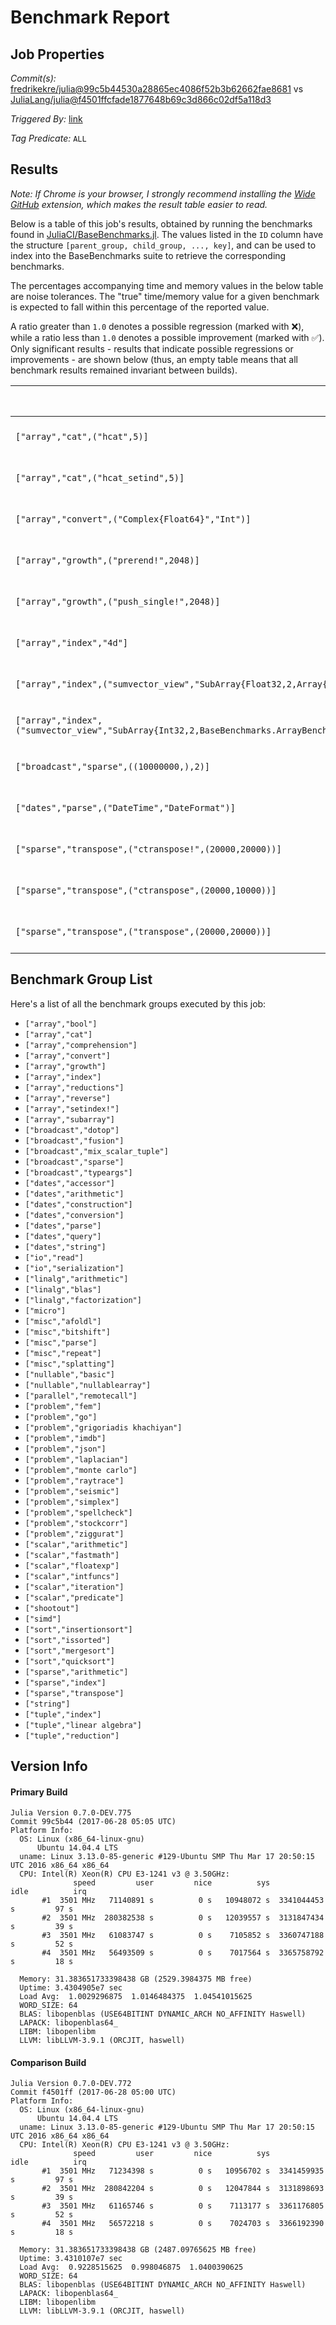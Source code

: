 # Benchmark Report

## Job Properties

*Commit(s):* [fredrikekre/julia@99c5b44530a28865ec4086f52b3b62662fae8681](https://github.com/fredrikekre/julia/commit/99c5b44530a28865ec4086f52b3b62662fae8681) vs [JuliaLang/julia@f4501ffcfade1877648b69c3d866c02df5a118d3](https://github.com/JuliaLang/julia/commit/f4501ffcfade1877648b69c3d866c02df5a118d3)

*Triggered By:* [link](https://github.com/JuliaLang/julia/pull/22561#issuecomment-311648079)

*Tag Predicate:* `ALL`

## Results

*Note: If Chrome is your browser, I strongly recommend installing the [Wide GitHub](https://chrome.google.com/webstore/detail/wide-github/kaalofacklcidaampbokdplbklpeldpj?hl=en)
extension, which makes the result table easier to read.*

Below is a table of this job's results, obtained by running the benchmarks found in
[JuliaCI/BaseBenchmarks.jl](https://github.com/JuliaCI/BaseBenchmarks.jl). The values
listed in the `ID` column have the structure `[parent_group, child_group, ..., key]`,
and can be used to index into the BaseBenchmarks suite to retrieve the corresponding
benchmarks.

The percentages accompanying time and memory values in the below table are noise tolerances. The "true"
time/memory value for a given benchmark is expected to fall within this percentage of the reported value.

A ratio greater than `1.0` denotes a possible regression (marked with :x:), while a ratio less
than `1.0` denotes a possible improvement (marked with :white_check_mark:). Only significant results - results
that indicate possible regressions or improvements - are shown below (thus, an empty table means that all
benchmark results remained invariant between builds).

| ID | time ratio | memory ratio |
|----|------------|--------------|
| `["array","cat",("hcat",5)]` | 1.16 (15%) :x: | 1.00 (1%)  |
| `["array","cat",("hcat_setind",5)]` | 0.74 (15%) :white_check_mark: | 1.00 (1%)  |
| `["array","convert",("Complex{Float64}","Int")]` | 0.83 (15%) :white_check_mark: | 1.00 (1%)  |
| `["array","growth",("prerend!",2048)]` | 1.21 (15%) :x: | 1.00 (1%)  |
| `["array","growth",("push_single!",2048)]` | 1.16 (15%) :x: | 1.00 (1%)  |
| `["array","index","4d"]` | 0.73 (15%) :white_check_mark: | 1.00 (1%)  |
| `["array","index",("sumvector_view","SubArray{Float32,2,Array{Float32,3},Tuple{Int64,Base.Slice{Base.OneTo{Int64}},Base.Slice{Base.OneTo{Int64}}},true}")]` | 1.67 (50%) :x: | 1.00 (1%)  |
| `["array","index",("sumvector_view","SubArray{Int32,2,BaseBenchmarks.ArrayBenchmarks.ArrayLS{Int32,2},Tuple{Base.Slice{Base.OneTo{Int64}},Base.Slice{Base.OneTo{Int64}}},false}")]` | 1.64 (50%) :x: | 1.00 (1%)  |
| `["broadcast","sparse",((10000000,),2)]` | 1.19 (15%) :x: | 1.00 (1%)  |
| `["dates","parse",("DateTime","DateFormat")]` | 1.15 (15%) :x: | 1.00 (1%)  |
| `["sparse","transpose",("ctranspose!",(20000,20000))]` | 1.61 (30%) :x: | 1.00 (1%)  |
| `["sparse","transpose",("ctranspose",(20000,10000))]` | 1.47 (30%) :x: | 1.00 (1%)  |
| `["sparse","transpose",("transpose",(20000,20000))]` | 1.30 (30%) :x: | 1.00 (1%)  |

## Benchmark Group List

Here's a list of all the benchmark groups executed by this job:

- `["array","bool"]`
- `["array","cat"]`
- `["array","comprehension"]`
- `["array","convert"]`
- `["array","growth"]`
- `["array","index"]`
- `["array","reductions"]`
- `["array","reverse"]`
- `["array","setindex!"]`
- `["array","subarray"]`
- `["broadcast","dotop"]`
- `["broadcast","fusion"]`
- `["broadcast","mix_scalar_tuple"]`
- `["broadcast","sparse"]`
- `["broadcast","typeargs"]`
- `["dates","accessor"]`
- `["dates","arithmetic"]`
- `["dates","construction"]`
- `["dates","conversion"]`
- `["dates","parse"]`
- `["dates","query"]`
- `["dates","string"]`
- `["io","read"]`
- `["io","serialization"]`
- `["linalg","arithmetic"]`
- `["linalg","blas"]`
- `["linalg","factorization"]`
- `["micro"]`
- `["misc","afoldl"]`
- `["misc","bitshift"]`
- `["misc","parse"]`
- `["misc","repeat"]`
- `["misc","splatting"]`
- `["nullable","basic"]`
- `["nullable","nullablearray"]`
- `["parallel","remotecall"]`
- `["problem","fem"]`
- `["problem","go"]`
- `["problem","grigoriadis khachiyan"]`
- `["problem","imdb"]`
- `["problem","json"]`
- `["problem","laplacian"]`
- `["problem","monte carlo"]`
- `["problem","raytrace"]`
- `["problem","seismic"]`
- `["problem","simplex"]`
- `["problem","spellcheck"]`
- `["problem","stockcorr"]`
- `["problem","ziggurat"]`
- `["scalar","arithmetic"]`
- `["scalar","fastmath"]`
- `["scalar","floatexp"]`
- `["scalar","intfuncs"]`
- `["scalar","iteration"]`
- `["scalar","predicate"]`
- `["shootout"]`
- `["simd"]`
- `["sort","insertionsort"]`
- `["sort","issorted"]`
- `["sort","mergesort"]`
- `["sort","quicksort"]`
- `["sparse","arithmetic"]`
- `["sparse","index"]`
- `["sparse","transpose"]`
- `["string"]`
- `["tuple","index"]`
- `["tuple","linear algebra"]`
- `["tuple","reduction"]`

## Version Info

#### Primary Build

```
Julia Version 0.7.0-DEV.775
Commit 99c5b44 (2017-06-28 05:05 UTC)
Platform Info:
  OS: Linux (x86_64-linux-gnu)
      Ubuntu 14.04.4 LTS
  uname: Linux 3.13.0-85-generic #129-Ubuntu SMP Thu Mar 17 20:50:15 UTC 2016 x86_64 x86_64
  CPU: Intel(R) Xeon(R) CPU E3-1241 v3 @ 3.50GHz: 
              speed         user         nice          sys         idle          irq
       #1  3501 MHz   71140891 s          0 s   10948072 s  3341044453 s         97 s
       #2  3501 MHz  280382538 s          0 s   12039557 s  3131847434 s         39 s
       #3  3501 MHz   61083747 s          0 s    7105852 s  3360747188 s         52 s
       #4  3501 MHz   56493509 s          0 s    7017564 s  3365758792 s         18 s
       
  Memory: 31.383651733398438 GB (2529.3984375 MB free)
  Uptime: 3.4304905e7 sec
  Load Avg:  1.0029296875  1.0146484375  1.04541015625
  WORD_SIZE: 64
  BLAS: libopenblas (USE64BITINT DYNAMIC_ARCH NO_AFFINITY Haswell)
  LAPACK: libopenblas64_
  LIBM: libopenlibm
  LLVM: libLLVM-3.9.1 (ORCJIT, haswell)

```

#### Comparison Build

```
Julia Version 0.7.0-DEV.772
Commit f4501ff (2017-06-28 05:00 UTC)
Platform Info:
  OS: Linux (x86_64-linux-gnu)
      Ubuntu 14.04.4 LTS
  uname: Linux 3.13.0-85-generic #129-Ubuntu SMP Thu Mar 17 20:50:15 UTC 2016 x86_64 x86_64
  CPU: Intel(R) Xeon(R) CPU E3-1241 v3 @ 3.50GHz: 
              speed         user         nice          sys         idle          irq
       #1  3501 MHz   71234398 s          0 s   10956702 s  3341459935 s         97 s
       #2  3501 MHz  280842204 s          0 s   12047844 s  3131898693 s         39 s
       #3  3501 MHz   61165746 s          0 s    7113177 s  3361176805 s         52 s
       #4  3501 MHz   56572218 s          0 s    7024703 s  3366192390 s         18 s
       
  Memory: 31.383651733398438 GB (2487.09765625 MB free)
  Uptime: 3.4310107e7 sec
  Load Avg:  0.9228515625  0.998046875  1.0400390625
  WORD_SIZE: 64
  BLAS: libopenblas (USE64BITINT DYNAMIC_ARCH NO_AFFINITY Haswell)
  LAPACK: libopenblas64_
  LIBM: libopenlibm
  LLVM: libLLVM-3.9.1 (ORCJIT, haswell)

```
